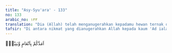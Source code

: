 ```yaml
---
title: "Asy-Syu'ara' - 133"
no: 133
arabic_no: ١٣٣
translation: "Dia (Allah) telah menganugerahkan kepadamu hewan ternak dan anak-anak,"
tafsir: "Di antara nikmat yang dianugerahkan Allah kepada kaum 'Ad ialah binatang-binatang ternak yang dapat mereka manfaatkan, dan anak keturunan yang dapat menyambung generasi dan penerus cita-cita mereka. Mereka juga dianugerahi kebun-kebun yang indah, yang ditumbuhi oleh tumbuh-tumbuhan yang amat berguna bagi mereka. Demikian pula air yang dapat mengairi bumi sebagai hasil irigasi yang telah mereka buat semuanya dengan pertolongan Allah."
---
```


اَمَدَّكُمْ بِاَنْعَامٍ وَّبَنِيْنَۙ  
